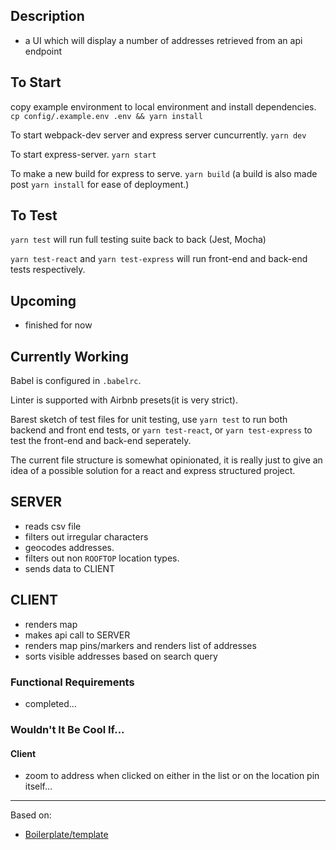 ## Description

- a UI which will display a number of addresses retrieved from an api endpoint

## To Start

copy example environment to local environment and install dependencies.
`cp config/.example.env .env && yarn install`

To start webpack-dev server and express server cuncurrently.
`yarn dev`

To start express-server.
`yarn start`

To make a new build for express to serve.
`yarn build`
(a build is also made post `yarn install` for ease of deployment.)

## To Test

`yarn test` will run full testing suite back to back (Jest, Mocha)

`yarn test-react` and `yarn test-express` will run front-end and back-end tests respectively.

## Upcoming
* finished for now

## Currently Working

Babel is configured in `.babelrc`.

Linter is supported with Airbnb presets(it is very strict).

Barest sketch of test files for unit testing, use `yarn test` to run both backend and front end tests, or `yarn test-react`, or `yarn test-express` to test the front-end and back-end seperately.

The current file structure is somewhat opinionated, it is really just to give an idea of a possible solution for a react and express structured project.

## SERVER
* reads csv file
* filters out irregular characters
* geocodes addresses.
* filters out non `ROOFTOP` location types.
* sends data to CLIENT

## CLIENT
* renders map
* makes api call to SERVER
* renders map pins/markers and renders list of addresses
* sorts visible addresses based on search query

### Functional Requirements
* completed...
### Wouldn't It Be Cool If...
#### Client
* zoom to address when clicked on either in the list or on the location pin itself... 
---
Based on:
* [Boilerplate/template](https://github.com/matt-greff/web-boilerplate)
